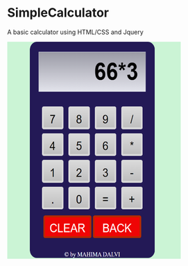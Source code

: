 # SimpleCalculator
A basic calculator using HTML/CSS and Jquery


<img src="CalculatorPic.PNG" alt="Basic Calculator By MahimaDalvi" height="500px" width="400px">

